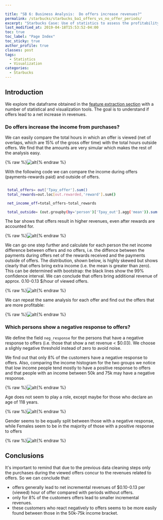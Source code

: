 ```yaml
---
  
title: "SB 6: Business Analysis:  Do offers increase revenues?"
permalink: /starbucks/starbucks_ba1_offers_vs_no_offer_periods/
excerpt: "Starbucks Case: Use of statistics to assess the profitability of promotional offers"
last_modified_at: 2019-04-18T15:53:52-04:00
toc: true
toc_label: "Page Index"
toc_sticky: true
author_profile: true
classes: post
tags:
  - Statistics
  - Visualization
categories:
  - Starbucks 
---
```




## Introduction

We explore the dataframe obtained in the [feature extraction section](/starbucks/starbucks_fe/) with a number of statistical and visualization tools. 
The goal is to understand if offers lead to a net increase in revenues. 


### Do offers increase the income from purchases?

We can easily compare the total hours in which an offer is viewed (net of overlaps, which are 15% of the gross offer time) with the total hours outside offers.
We find that the amounts are very simular which makes the rest of the analysis easy.

{% raw %}![alt](/assets/starbucks/eda_hours.png){% endraw %}


With the following code we can compare the income during offers (payments-rewards paid) and outside of offers.

   ```bash

	total_offers= out['Tpay_offer'].sum()
	total_rewards=out.loc[out.rewarded,'reward'].sum()

	net_income_off=total_offers-total_rewards

	total_outside= (out.groupby(by='person')['Tpay_out'].agg('mean')).sum() 
   ```

The bar shows that offers result in higher revenues, even after rewards are accounted for.

{% raw %}![alt](/assets/starbucks/eda_income.png){% endraw %}

We can go one step further and calculate for each person the net income difference between offers and no offers, i.e. the diffence between the payments during offers net of the rewards received and the payments outside of offers.
The distribution, shown below, is highly skewed but shows clearly that offers bring extra income (i.e. the mean is greater than zero). This can be determined with bootstrap: the black lines show the 99% confidence interval.
We can conclude that offers bring additional revenue of approx. 0.10-0.13 $/hour  of viewed offers.

{% raw %}![alt](/assets/starbucks/stats_avg_net_income_diff.png){% endraw %}

We can repeat the same analysis for each offer and find out the offers that are more profitable:

{% raw %}![alt](/assets/starbucks/eda_boost_offers.png){% endraw %}


### Which persons show a negative response to offers?

We define the field `neg_response` for the persons that have a negative response to offers (i.e. those that show a net revenue < $0.03).
We choose a slighly negative threshold instead of zero to avoid noise.

We find out that only 8% of the customers have a negative response to offers.
Also, comparing the income histogram for the two groups we notice that low income people tend mostly to have a positive response to offers and that people with an income between 50k and 75k may have a negative response.

{% raw %}![alt](/assets/starbucks/response_income.png){% endraw %}


Age does not seem to play a role, except maybe for those who declare an age of 118 years.

{% raw %}![alt](/assets/starbucks/response_age.png){% endraw %}

Gender seems to be equally split between those with a negative response, while Females seem to be in the majority of those with a positive response to offers

{% raw %}![alt](/assets/starbucks/response_gender.png){% endraw %}



## Conclusions

It's important to remind that due to the previous data cleaning steps only the purchases during the viewed offers concur to the revenues related to offers.
So we can conclude that: 
* offers generally lead to net incremental revenues of $0.10-0.13 per (viewed) hour of offer compared with periods without offers.
* only for 8% of the customers offers lead to smaller incremental revenues. 
* these customers who react negatively to offers seems to be more easily found between those in the 50k-75k income bracket.




